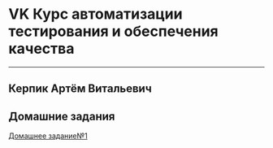 # VK Курс автоматизации тестирования и обеспечения качества

---
Керпик Артём Витальевич
---

## Домашние задания

[Домашнее задание№1]()
